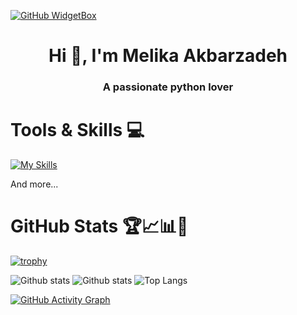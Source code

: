 [![GitHub WidgetBox](https://github-widgetbox.vercel.app/api/profile?username=Melik97&data=followers,repositories,stars,commits&theme=nautilus)](https://github.com/Melik97/github-widgetbox)

<h1 align="center">Hi 👋, I'm Melika Akbarzadeh</h1>
<h3 align="center">A passionate python lover</h3>

# Tools & Skills 💻
[![My Skills](https://skillicons.dev/icons?i=python,fastapi,flask,postgres,rabbitmq,redis,django,bash,discord,docker,kubernetes,git,github,githubactions,gitlab,linux,md,mysql,nginx,postman,pycharm,sqlite,ubuntu,vim,vscode,regex,windows,&theme=dark)](https://skillicons.dev)

And more...


# GitHub Stats 🏆📈📊🎳

[![trophy](https://github-profile-trophy.vercel.app/?username=Melik97&count_private=true&theme=algolia&no-bg=true&no-frame=true&rank=SSS,SS,S,AAA,AA,A,SECRET,LONGEST_STREAK,CURRENT_STREAK)](https://github.com/ryo-ma/github-profile-trophy)


       
![Github stats](https://github-readme-stats.vercel.app/api?username=Melik97&theme=algolia&show_icons=true&count_private=true&hide=issues&hide_border=true)
![Github stats](https://github-contributor-stats.vercel.app/api?username=Melik97&theme=algolia&hide_border=true)
![Top Langs](https://github-readme-stats.vercel.app/api/top-langs/?username=Melik97&theme=algolia&layout=compact&hide_border=true)

[![GitHub Activity Graph](https://github-readme-activity-graph.vercel.app/graph?username=Melik97&theme=github-compact)](https://github.com/Melik97/github-readme-activity-graph)
